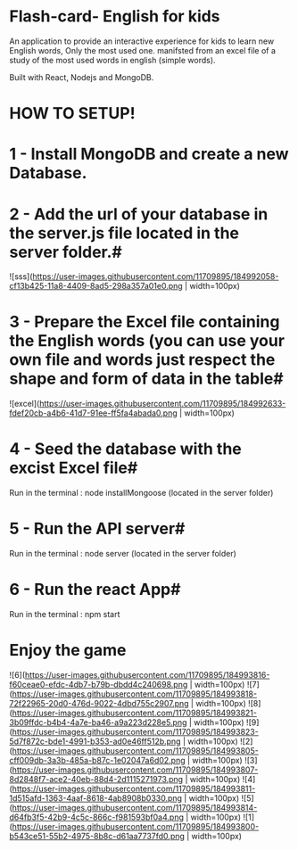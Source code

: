 ﻿# Flash-card- English for kids

An application to provide an interactive experience for kids to learn new English words, Only the most used one. manifsted from an excel file of a study of the most used words in english (simple words).

Built with React, Nodejs and MongoDB.

# HOW TO SETUP!

# 1 - Install MongoDB and create a new Database. # 


# 2 - Add the url of your database in the server.js file located in the server folder.# 
![sss](https://user-images.githubusercontent.com/11709895/184992058-cf13b425-11a8-4409-8ad5-298a357a01e0.png | width=100px)


# 3 - Prepare the Excel file containing the English words (you can use your own file and words just respect the shape and form of data in the table# 
![excel](https://user-images.githubusercontent.com/11709895/184992633-fdef20cb-a4b6-41d7-91ee-ff5fa4abada0.png | width=100px)


# 4 - Seed the database with the excist Excel file# 
  Run in the terminal : node installMongoose  (located in the server folder)
  
  
# 5 - Run the API server# 
    
  Run in the terminal : node server (located in the server folder)
  
  
# 6 - Run the react App# 
  
  Run in the terminal : npm start
  
  
  
  
 # Enjoy the game # 
  
![6](https://user-images.githubusercontent.com/11709895/184993816-f60ceae0-efdc-4db7-b79b-dbdd4c240698.png | width=100px)
![7](https://user-images.githubusercontent.com/11709895/184993818-72f22965-20d0-476d-9022-4dbd755c2907.png | width=100px)
![8](https://user-images.githubusercontent.com/11709895/184993821-3b09ffdc-b4b4-4a7e-ba46-a9a223d228e5.png | width=100px)
![9](https://user-images.githubusercontent.com/11709895/184993823-5d7f872c-bde1-4991-b353-ad0e46ff512b.png | width=100px)
![2](https://user-images.githubusercontent.com/11709895/184993805-cff009db-3a3b-485a-b87c-1e02047a6d02.png | width=100px)
![3](https://user-images.githubusercontent.com/11709895/184993807-8d2848f7-ace2-40eb-88d4-2d1115271973.png | width=100px)
![4](https://user-images.githubusercontent.com/11709895/184993811-1d515afd-1363-4aaf-8618-4ab8908b0330.png | width=100px)
![5](https://user-images.githubusercontent.com/11709895/184993814-d64fb3f5-42b9-4c5c-866c-f981593bf0a4.png | width=100px)
![1](https://user-images.githubusercontent.com/11709895/184993800-b543ce51-55b2-4975-8b8c-d61aa7737fd0.png | width=100px)
